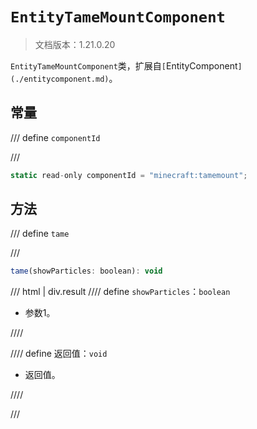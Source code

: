 # `EntityTameMountComponent`

> 文档版本：1.21.0.20

`EntityTameMountComponent`类，扩展自`[`EntityComponent`](./entitycomponent.md)`。

## 常量

/// define
`componentId`


///

```js
static read-only componentId = "minecraft:tamemount";
```


## 方法

/// define
`tame`


///

```js
tame(showParticles: boolean): void
```

/// html | div.result
//// define
`showParticles`：`boolean`

- 参数1。


////

//// define
返回值：`void`

- 返回值。


////

///

